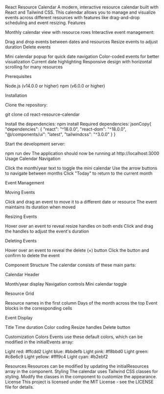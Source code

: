 React Resource Calendar
A modern, interactive resource calendar built with React and Tailwind CSS. This calendar allows you to manage and visualize events across different resources with features like drag-and-drop scheduling and event resizing.
Features

Monthly calendar view with resource rows
Interactive event management:

Drag and drop events between dates and resources
Resize events to adjust duration
Delete events


Mini calendar popup for quick date navigation
Color-coded events for better visualization
Current date highlighting
Responsive design with horizontal scrolling for many resources

Prerequisites

Node.js (v14.0.0 or higher)
npm (v6.0.0 or higher)

Installation

Clone the repository:

git clone <repository-url>
cd react-resource-calendar

Install the dependencies:
npm install
Required dependencies:
jsonCopy{
  "dependencies": {
    "react": "^18.0.0",
    "react-dom": "^18.0.0",
    "@/components/ui": "latest",
    "tailwindcss": "^3.0.0"
  }
}

Start the development server:

npm run dev
The application should now be running at http://localhost:3000
Usage
Calendar Navigation

Click the month/year text to toggle the mini calendar
Use the arrow buttons to navigate between months
Click "Today" to return to the current month

Event Management

Moving Events

Click and drag an event to move it to a different date or resource
The event maintains its duration when moved


Resizing Events

Hover over an event to reveal resize handles on both ends
Click and drag the handles to adjust the event's duration


Deleting Events

Hover over an event to reveal the delete (×) button
Click the button and confirm to delete the event



Component Structure
The calendar consists of these main parts:

Calendar Header

Month/year display
Navigation controls
Mini calendar toggle


Resource Grid

Resource names in the first column
Days of the month across the top
Event blocks in the corresponding cells


Event Display

Title
Time duration
Color coding
Resize handles
Delete button



Customization
Colors
Events use these default colors, which can be modified in the initialEvents array:

Light red: #ffcdd2
Light blue: #bbdefb
Light pink: #f8bbd0
Light green: #c8e6c9
Light yellow: #fff9c4
Light cyan: #b2ebf2

Resources
Resources can be modified by updating the initialResources array in the component.
Styling
The calendar uses Tailwind CSS classes for styling. Modify the classes in the component to customize the appearance.
License
This project is licensed under the MIT License - see the LICENSE file for details.